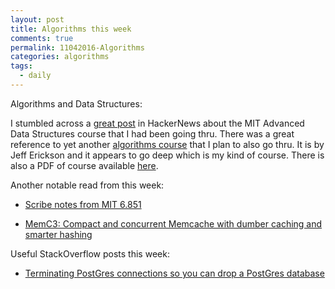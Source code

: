 ```yaml
---
layout: post
title: Algorithms this week
comments: true
permalink: 11042016-Algorithms
categories: algorithms
tags:
  - daily
---
```


Algorithms and Data Structures:

I stumbled across a [great post](https://news.ycombinator.com/item?id=12871234) in HackerNews about the 
MIT Advanced Data Structures course that I had been going thru.  There was a great reference to yet another 
[algorithms course](http://jeffe.cs.illinois.edu/teaching/algorithms/) that I plan to also go thru.  It is by 
Jeff Erickson and it appears to go deep which is my kind of course.  There is also a PDF of course available 
[here](http://jeffe.cs.illinois.edu/teaching/algorithms/everything.pdf).

Another notable read from this week:

  * [Scribe notes from MIT 6.851](http://courses.csail.mit.edu/6.851/spring14/scribe/2012scribes.pdf)

  * [MemC3: Compact and concurrent Memcache with dumber caching and smarter hashing](https://blog.acolyer.org/2016/11/02/memc3-compact-and-concurrent-memcache-with-dumber-caching-and-smarter-hashing/)

Useful StackOverflow posts this week:

  * [Terminating PostGres connections so you can drop a PostGres database](http://stackoverflow.com/questions/5408156/how-to-drop-a-postgresql-database-if-there-are-active-connections-to-it)